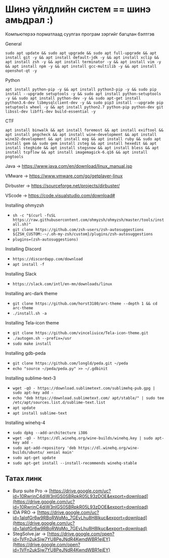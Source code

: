 # Шинэ үйлдлийн систем == шинэ амьдрал :)
Компьютерээ порматлаад суулгах програм зэргийг багцлан бэлтгэв

General 

`
sudo apt update && sudo apt upgrade && sudo apt full-upgrade && apt install git -y && apt install default-jdk -y && apt install xclip && apt install zsh -y && apt install terminator -y && apt install vim -y && apt install npm -y && apt install gcc-multilib -y && apt install openshot-qt -y
`

Python 

`
 apt install python-pip -y && apt install python3-pip -y && sudo pip install --upgrade setuptools -y && sudo apt install python-setuptools -y && sudo apt install python-dev -y && sudo apt-get install python3.6-dev libmysqlclient-dev -y && sudo pip3 install --upgrade pip setuptools wheel -y && apt install python2.7 python-pip python-dev git libssl-dev libffi-dev build-essential -y
`

CTF 

`
apt install binwalk && apt install foremost && apt install exiftool && apt install pngcheck && apt install wine-development && apt install wine32-development && apt install eog && apt install ruby && sudo apt install gem && sudo gem install zsteg && apt install hexedit && apt install steghide && apt install stegsnow && apt install bless && apt install tcpflow && apt install imagemagick-6.q16 && apt install pngtools 
`



Java      -> https://www.java.com/en/download/linux_manual.jsp

VMware    -> https://www.vmware.com/go/getplayer-linux

Dirbuster -> https://sourceforge.net/projects/dirbuster/

VScode    -> https://code.visualstudio.com/download#
 
Installing ohmyzsh
 * `sh -c "$(curl -fsSL https://raw.githubusercontent.com/ohmyzsh/ohmyzsh/master/tools/install.sh)"`
 * `git clone https://github.com/zsh-users/zsh-autosuggestions ${ZSH_CUSTOM:-~/.oh-my-zsh/custom}/plugins/zsh-autosuggestions`
 * `plugins=(zsh-autosuggestions)`

Installing Discord
 * `https://discordapp.com/download`
 * `apt install -f`

Installing Slack
 * `https://slack.com/intl/en-mn/downloads/linux`

Installing arc-dark theme
 * `git clone https://github.com/horst3180/arc-theme --depth 1 && cd arc-theme`
 * `./install.sh -a`
 
Installing Tela-icon theme
 * `git clone https://github.com/vinceliuice/Tela-icon-theme.git`
 * `./autogen.sh --prefix=/usr`
 * `sudo make install`
 
Installing gdb-peda
 * `git clone https://github.com/longld/peda.git ~/peda`
 * `echo "source ~/peda/peda.py" >> ~/.gdbinit`
 
Installing sublime-text-3
 * `wget -qO - https://download.sublimetext.com/sublimehq-pub.gpg | sudo apt-key add -`
 * `echo "deb https://download.sublimetext.com/ apt/stable/" | sudo tee /etc/apt/sources.list.d/sublime-text.list`
 * `apt update`
 * `apt install sublime-text`
 
Installing winehq-4
 * `sudo dpkg --add-architecture i386`
 * `wget -qO - https://dl.winehq.org/wine-builds/winehq.key | sudo apt-key add -`
 * `sudo apt-add-repository 'deb https://dl.winehq.org/wine-builds/ubuntu/ xenial main'`
 * `sudo apt-get update`
 * `sudo apt-get install --install-recommends winehq-stable`

Татах линк 
------------------
 * Burp suite Pro -> [https://drive.google.com/uc?id=10RwrjnC4diW3nlGS0SBRpkR05L93zDOE&export=download](https://drive.google.com/uc?id=10RwrjnC4diW3nlGS0SBRpkR05L93zDOE&export=download)
 * IDA PRO        -> [https://drive.google.com/uc?id=1alqfGr6w9RBoRWqMo_7GEvLhu8H8lkuc&export=download](https://drive.google.com/uc?id=1alqfGr6w9RBoRWqMo_7GEvLhu8H8lkuc&export=download)
 * StegSolve.jar  -> [https://drive.google.com/open?id=1VFn2ukSjw7YU8PeJNdR4KwndWBR1ejEY](https://drive.google.com/open?id=1VFn2ukSjw7YU8PeJNdR4KwndWBR1ejEY)
